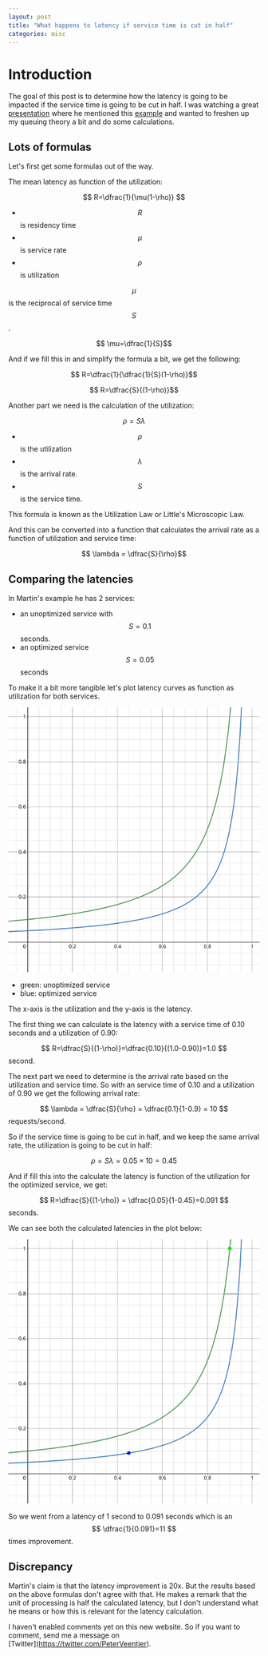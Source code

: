 ```yaml
---
layout: post
title: "What happens to latency if service time is cut in half"
categories: misc
---
```


# Introduction

The goal of this post is to determine how the latency is going to be impacted 
if the service time is going to be cut in half. I was watching a great [presentation](https://youtu.be/03GsLxVdVzU) 
where he mentioned this [example](https://youtu.be/03GsLxVdVzU?t=341) and wanted 
to freshen up my queuing theory a bit and do some calculations.

## Lots of formulas

Let's first get some formulas out of the way.

The mean latency as function of the utilization:

$$ R=\dfrac{1}{\mu(1-\rho)} $$

- $$ R $$ is residency time
- $$ \mu $$ is service rate
- $$ \rho $$ is utilization

$$ \mu $$ is the reciprocal of service time $$ S $$.

$$ \mu=\dfrac{1}{S}$$

And if we fill this in and simplify the formula a bit, we get the following:

$$ R=\dfrac{1}{\dfrac{1}{S}(1-\rho)}$$

$$ R=\dfrac{S}{(1-\rho)}$$

Another part we need is the calculation of the utilization: 

$$ \rho = S \lambda $$

- $$ \rho $$ is the utilization
- $$ \lambda $$ is the arrival rate.
- $$ S $$ is the service time.

This formula is known as the Utilization Law or Little's Microscopic Law.

And this can be converted into a function that calculates the arrival rate as a function of utilization and service time:

$$ \lambda = \dfrac{S}{\rho}$$

## Comparing the latencies

In Martin's example he has 2 services: 
 - an unoptimized service with $$ S=0.1 $$ seconds.
 - an optimized service  $$ S=0.05 $$ seconds

To make it a bit more tangible let's plot latency curves as function as utilization for both services.

![utilization plot](/assets/utilization_plot.png)

- green: unoptimized service
- blue: optimized service

The x-axis is the utilization and the y-axis is the latency.

The first thing we can calculate is the latency with a service time of 0.10 seconds and a utilization of 0.90:

$$ R=\dfrac{S}{(1-\rho)}=\dfrac{0.10}{(1.0-0.90)}=1.0 $$ second.

The next part we need to determine is the arrival rate based on the utilization and service time. So with an service time of 0.10 and a utilization of 0.90 we get the following arrival rate:

$$ \lambda = \dfrac{S}{\rho} = \dfrac{0.1}{1-0.9} = 10 $$ requests/second.

So if the service time is going to be cut in half, and we keep the same arrival rate, the utilization is going to be cut in half:

$$ \rho = S \lambda = 0.05 \times 10 = 0.45 $$

And if fill this into the calculate the latency is function of the utilization for the optimized service, we get:

$$ R=\dfrac{S}{(1-\rho)} = \dfrac{0.05}{1-0.45}=0.091 $$ seconds.

We can see both the calculated latencies in the plot below:

![utilization plot](/assets/utilization_plot_dots.png)

So we went from a latency of 1 second to 0.091 seconds which is an $$ \dfrac{1}{0.091}=11 $$ times improvement.

## Discrepancy

Martin's claim is that the latency improvement is 20x. But the results based on the above formulas don't agree with that. He makes a remark that the unit of processing is half the calculated latency, but I don't understand what he means or how this is relevant for the latency calculation. 

I haven't enabled comments yet on this new website. So if you want to comment, send me a message on [Twitter])https://twitter.com/PeterVeentjer).
